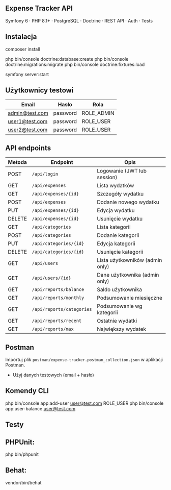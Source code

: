 ## Expense Tracker API

Symfony 6 · PHP 8.1+ · PostgreSQL · Doctrine · REST API · Auth · Tests

## Instalacja

composer install

php bin/console doctrine:database:create
php bin/console doctrine:migrations:migrate
php bin/console doctrine:fixtures:load

symfony server:start

## Użytkownicy testowi

| Email              | Hasło     | Rola        |
|--------------------|-----------|-------------|
| admin@test.com     | password  | ROLE_ADMIN  |
| user1@test.com     | password  | ROLE_USER   |
| user2@test.com     | password  | ROLE_USER   |

## API endpoints

| Metoda | Endpoint                      | Opis                            |
|--------|-------------------------------|---------------------------------|
| POST   | `/api/login`                  | Logowanie (JWT lub session)     |
| GET    | `/api/expenses`               | Lista wydatków                  |
| GET    | `/api/expenses/{id}`          | Szczegóły wydatku               |
| POST   | `/api/expenses`               | Dodanie nowego wydatku          |
| PUT    | `/api/expenses/{id}`          | Edycja wydatku                  |
| DELETE | `/api/expenses/{id}`          | Usunięcie wydatku               |
| GET    | `/api/categories`             | Lista kategorii                 |
| POST   | `/api/categories`             | Dodanie kategorii               |
| PUT    | `/api/categories/{id}`        | Edycja kategorii                |
| DELETE | `/api/categories/{id}`        | Usunięcie kategorii             |
| GET    | `/api/users`                  | Lista użytkowników (admin only) |
| GET    | `/api/users/{id}`             | Dane użytkownika (admin only)   |
| GET    | `/api/reports/balance`        | Saldo użytkownika               |
| GET    | `/api/reports/monthly`        | Podsumowanie miesięczne         |
| GET    | `/api/reports/categories`     | Podsumowanie wg kategorii       |
| GET    | `/api/reports/recent`         | Ostatnie wydatki                |
| GET    | `/api/reports/max`            | Największy wydatek              |


## Postman

Importuj plik `postman/expense-tracker.postman_collection.json` w aplikacji Postman.

- Użyj danych testowych (email + hasło)

## Komendy CLI

php bin/console app:add-user user@test.com ROLE_USER
php bin/console app:user-balance user@test.com

## Testy

## PHPUnit:
php bin/phpunit

## Behat:
vendor/bin/behat